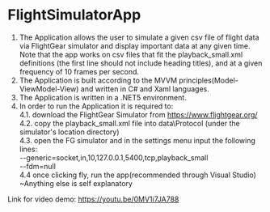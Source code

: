 # FlightSimulatorApp
1. The Application allows the user to simulate a given csv file of flight data via FlightGear simulator and display important data at any given time.
    Note that the app works on csv files that fit the playback_small.xml definitions (the first line should not include heading titles), and at a given frequency of 10 frames per     second.
2. The Application is built according to the MVVM principles(Model-ViewModel-View) and written in C# and Xaml languages.
3. The Application is written in a .NET5 environment.
4. In order to run the Application it is required to:<br/>
4.1.  download the FlightGear Simulator from https://www.flightgear.org/<br/>
4.2.  copy the playback_small.xml file into data\Protocol (under the simulator's location directory)<br/>
4.3.  open the FG simulator and in the settings menu input the following lines: <br/>
          --generic=socket,in,10,127.0.0.1,5400,tcp,playback_small<br/>
          --fdm=null<br/>
4.4   once clicking fly, run the app(recommended through Visual Studio)<br/>
~Anything else is self explanatory

Link for video demo: https://youtu.be/0MV1i7JA788
